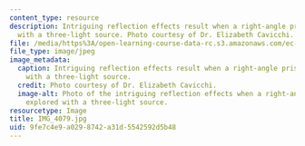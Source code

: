 ```yaml
---
content_type: resource
description: Intriguing reflection effects result when a right-angle prism is explored
  with a three-light source. Photo courtesy of Dr. Elizabeth Cavicchi.
file: /media/https%3A/open-learning-course-data-rc.s3.amazonaws.com/ec-050-recreate-experiments-from-history-inform-the-future-from-the-past-galileo-january-iap-2010/9fe7c4e9a0298742a31d5542592d5b48_IMG_4079.jpg
file_type: image/jpeg
image_metadata:
  caption: Intriguing reflection effects result when a right-angle prism is explored
    with a three-light source.
  credit: Photo courtesy of Dr. Elizabeth Cavicchi.
  image-alt: Photo of the intriguing reflection effects when a right-angle prism is
    explored with a three-light source.
resourcetype: Image
title: IMG_4079.jpg
uid: 9fe7c4e9-a029-8742-a31d-5542592d5b48
---
```

